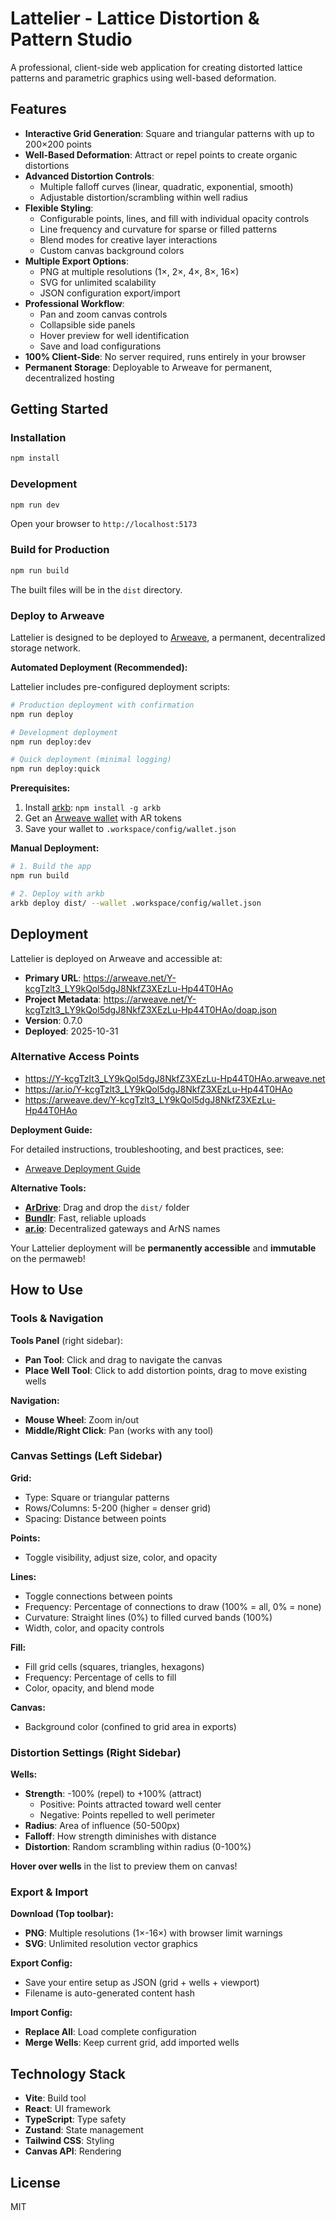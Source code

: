 # Lattelier - Lattice Distortion & Pattern Studio

A professional, client-side web application for creating distorted lattice patterns and parametric graphics using well-based deformation.

## Features

- **Interactive Grid Generation**: Square and triangular patterns with up to 200×200 points
- **Well-Based Deformation**: Attract or repel points to create organic distortions
- **Advanced Distortion Controls**:
  - Multiple falloff curves (linear, quadratic, exponential, smooth)
  - Adjustable distortion/scrambling within well radius
- **Flexible Styling**:
  - Configurable points, lines, and fill with individual opacity controls
  - Line frequency and curvature for sparse or filled patterns
  - Blend modes for creative layer interactions
  - Custom canvas background colors
- **Multiple Export Options**:
  - PNG at multiple resolutions (1×, 2×, 4×, 8×, 16×)
  - SVG for unlimited scalability
  - JSON configuration export/import
- **Professional Workflow**:
  - Pan and zoom canvas controls
  - Collapsible side panels
  - Hover preview for well identification
  - Save and load configurations
- **100% Client-Side**: No server required, runs entirely in your browser
- **Permanent Storage**: Deployable to Arweave for permanent, decentralized hosting

## Getting Started

### Installation

```bash
npm install
```

### Development

```bash
npm run dev
```

Open your browser to `http://localhost:5173`

### Build for Production

```bash
npm run build
```

The built files will be in the `dist` directory.

### Deploy to Arweave

Lattelier is designed to be deployed to [Arweave](https://arweave.org), a permanent, decentralized storage network.

**Automated Deployment (Recommended):**

Lattelier includes pre-configured deployment scripts:

```bash
# Production deployment with confirmation
npm run deploy

# Development deployment
npm run deploy:dev

# Quick deployment (minimal logging)
npm run deploy:quick
```

**Prerequisites:**
1. Install [arkb](https://github.com/textury/arkb): `npm install -g arkb`
2. Get an [Arweave wallet](https://arweave.app) with AR tokens
3. Save your wallet to `.workspace/config/wallet.json`

**Manual Deployment:**

```bash
# 1. Build the app
npm run build

# 2. Deploy with arkb
arkb deploy dist/ --wallet .workspace/config/wallet.json
```

## Deployment

Lattelier is deployed on Arweave and accessible at:

- **Primary URL**: https://arweave.net/Y-kcgTzlt3_LY9kQol5dgJ8NkfZ3XEzLu-Hp44T0HAo
- **Project Metadata**: https://arweave.net/Y-kcgTzlt3_LY9kQol5dgJ8NkfZ3XEzLu-Hp44T0HAo/doap.json
- **Version**: 0.7.0
- **Deployed**: 2025-10-31

### Alternative Access Points
- https://Y-kcgTzlt3_LY9kQol5dgJ8NkfZ3XEzLu-Hp44T0HAo.arweave.net
- https://ar.io/Y-kcgTzlt3_LY9kQol5dgJ8NkfZ3XEzLu-Hp44T0HAo
- https://arweave.dev/Y-kcgTzlt3_LY9kQol5dgJ8NkfZ3XEzLu-Hp44T0HAo

**Deployment Guide:**

For detailed instructions, troubleshooting, and best practices, see:
- [Arweave Deployment Guide](.workspace/docs/temp/arweave-deployment-guide.md)

**Alternative Tools:**
- **[ArDrive](https://ardrive.io)**: Drag and drop the `dist/` folder
- **[Bundlr](https://bundlr.network)**: Fast, reliable uploads
- **[ar.io](https://ar.io)**: Decentralized gateways and ArNS names

Your Lattelier deployment will be **permanently accessible** and **immutable** on the permaweb!

## How to Use

### Tools & Navigation

**Tools Panel** (right sidebar):
- **Pan Tool**: Click and drag to navigate the canvas
- **Place Well Tool**: Click to add distortion points, drag to move existing wells

**Navigation:**
- **Mouse Wheel**: Zoom in/out
- **Middle/Right Click**: Pan (works with any tool)

### Canvas Settings (Left Sidebar)

**Grid:**
- Type: Square or triangular patterns
- Rows/Columns: 5-200 (higher = denser grid)
- Spacing: Distance between points

**Points:**
- Toggle visibility, adjust size, color, and opacity

**Lines:**
- Toggle connections between points
- Frequency: Percentage of connections to draw (100% = all, 0% = none)
- Curvature: Straight lines (0%) to filled curved bands (100%)
- Width, color, and opacity controls

**Fill:**
- Fill grid cells (squares, triangles, hexagons)
- Frequency: Percentage of cells to fill
- Color, opacity, and blend mode

**Canvas:**
- Background color (confined to grid area in exports)

### Distortion Settings (Right Sidebar)

**Wells:**
- **Strength**: -100% (repel) to +100% (attract)
  - Positive: Points attracted toward well center
  - Negative: Points repelled to well perimeter
- **Radius**: Area of influence (50-500px)
- **Falloff**: How strength diminishes with distance
- **Distortion**: Random scrambling within radius (0-100%)

**Hover over wells** in the list to preview them on canvas!

### Export & Import

**Download (Top toolbar):**
- **PNG**: Multiple resolutions (1×-16×) with browser limit warnings
- **SVG**: Unlimited resolution vector graphics

**Export Config:**
- Save your entire setup as JSON (grid + wells + viewport)
- Filename is auto-generated content hash

**Import Config:**
- **Replace All**: Load complete configuration
- **Merge Wells**: Keep current grid, add imported wells

## Technology Stack

- **Vite**: Build tool
- **React**: UI framework
- **TypeScript**: Type safety
- **Zustand**: State management
- **Tailwind CSS**: Styling
- **Canvas API**: Rendering

## License

MIT

